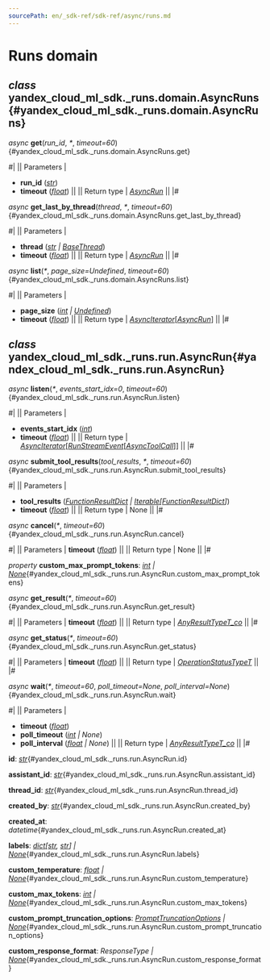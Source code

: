 ```yaml
---
sourcePath: en/_sdk-ref/sdk-ref/async/runs.md
---
```

# Runs domain

## *class* yandex\_cloud\_ml\_sdk.\_runs.domain.**AsyncRuns**{#yandex_cloud_ml_sdk._runs.domain.AsyncRuns}

*async* **get**(*run\_id*, *<span title="Keyword-only parameters separator (PEP 3102)">\*</span>*, *timeout=60*){#yandex_cloud_ml_sdk._runs.domain.AsyncRuns.get}

#|
|| Parameters | 

- **run\_id** ([*str*](https://docs.python.org/3/library/stdtypes.html#str))
- **timeout** ([*float*](https://docs.python.org/3/library/functions.html#float)) ||
|| Return type | [*AsyncRun*](#yandex_cloud_ml_sdk._runs.run.AsyncRun) ||
|#

*async* **get\_last\_by\_thread**(*thread*, *<span title="Keyword-only parameters separator (PEP 3102)">\*</span>*, *timeout=60*){#yandex_cloud_ml_sdk._runs.domain.AsyncRuns.get_last_by_thread}

#|
|| Parameters | 

- **thread** ([*str*](https://docs.python.org/3/library/stdtypes.html#str) *\|* [*BaseThread*](../internals/bases.md#yandex_cloud_ml_sdk._threads.thread.BaseThread))
- **timeout** ([*float*](https://docs.python.org/3/library/functions.html#float)) ||
|| Return type | [*AsyncRun*](#yandex_cloud_ml_sdk._runs.run.AsyncRun) ||
|#

*async* **list**(*<span title="Keyword-only parameters separator (PEP 3102)">\*</span>*, *page\_size=Undefined*, *timeout=60*){#yandex_cloud_ml_sdk._runs.domain.AsyncRuns.list}

#|
|| Parameters | 

- **page\_size** ([*int*](https://docs.python.org/3/library/functions.html#int) *\|* [*Undefined*](../types/other.md#yandex_cloud_ml_sdk._types.misc.Undefined))
- **timeout** ([*float*](https://docs.python.org/3/library/functions.html#float)) ||
|| Return type | [*AsyncIterator*](https://docs.python.org/3/library/typing.html#typing.AsyncIterator)[[*AsyncRun*](#yandex_cloud_ml_sdk._runs.run.AsyncRun)] ||
|#

## *class* yandex\_cloud\_ml\_sdk.\_runs.run.**AsyncRun**{#yandex_cloud_ml_sdk._runs.run.AsyncRun}

*async* **listen**(*<span title="Keyword-only parameters separator (PEP 3102)">\*</span>*, *events\_start\_idx=0*, *timeout=60*){#yandex_cloud_ml_sdk._runs.run.AsyncRun.listen}

#|
|| Parameters | 

- **events\_start\_idx** ([*int*](https://docs.python.org/3/library/functions.html#int))
- **timeout** ([*float*](https://docs.python.org/3/library/functions.html#float)) ||
|| Return type | [*AsyncIterator*](https://docs.python.org/3/library/typing.html#typing.AsyncIterator)[[*RunStreamEvent*](../types/runs.md#yandex_cloud_ml_sdk._runs.result.RunStreamEvent)[[*AsyncToolCall*](tools.md#yandex_cloud_ml_sdk._tools.tool_call.AsyncToolCall)]] ||
|#

*async* **submit\_tool\_results**(*tool\_results*, *<span title="Keyword-only parameters separator (PEP 3102)">\*</span>*, *timeout=60*){#yandex_cloud_ml_sdk._runs.run.AsyncRun.submit_tool_results}

#|
|| Parameters | 

- **tool\_results** ([*FunctionResultDict*](../types/message.md#yandex_cloud_ml_sdk._tools.tool_result.FunctionResultDict) *\|* [*Iterable*](https://docs.python.org/3/library/collections.abc.html#collections.abc.Iterable)*[*[*FunctionResultDict*](../types/message.md#yandex_cloud_ml_sdk._tools.tool_result.FunctionResultDict)*]*)
- **timeout** ([*float*](https://docs.python.org/3/library/functions.html#float)) ||
|| Return type | None ||
|#

*async* **cancel**(*<span title="Keyword-only parameters separator (PEP 3102)">\*</span>*, *timeout=60*){#yandex_cloud_ml_sdk._runs.run.AsyncRun.cancel}

#|
|| Parameters | **timeout** ([*float*](https://docs.python.org/3/library/functions.html#float)) ||
|| Return type | None ||
|#

*property* **custom\_max\_prompt\_tokens**\: *[int](https://docs.python.org/3/library/functions.html#int) | [None](https://docs.python.org/3/library/constants.html#None)*{#yandex_cloud_ml_sdk._runs.run.AsyncRun.custom_max_prompt_tokens}

*async* **get\_result**(*<span title="Keyword-only parameters separator (PEP 3102)">\*</span>*, *timeout=60*){#yandex_cloud_ml_sdk._runs.run.AsyncRun.get_result}

#|
|| Parameters | **timeout** ([*float*](https://docs.python.org/3/library/functions.html#float)) ||
|| Return type | [*AnyResultTypeT\_co*](../types/other.md#yandex_cloud_ml_sdk._types.operation.AnyResultTypeT_co) ||
|#

*async* **get\_status**(*<span title="Keyword-only parameters separator (PEP 3102)">\*</span>*, *timeout=60*){#yandex_cloud_ml_sdk._runs.run.AsyncRun.get_status}

#|
|| Parameters | **timeout** ([*float*](https://docs.python.org/3/library/functions.html#float)) ||
|| Return type | [*OperationStatusTypeT*](../types/other.md#yandex_cloud_ml_sdk._types.operation.OperationStatusTypeT) ||
|#

*async* **wait**(*<span title="Keyword-only parameters separator (PEP 3102)">\*</span>*, *timeout=60*, *poll\_timeout=None*, *poll\_interval=None*){#yandex_cloud_ml_sdk._runs.run.AsyncRun.wait}

#|
|| Parameters | 

- **timeout** ([*float*](https://docs.python.org/3/library/functions.html#float))
- **poll\_timeout** ([*int*](https://docs.python.org/3/library/functions.html#int) *\| None*)
- **poll\_interval** ([*float*](https://docs.python.org/3/library/functions.html#float) *\| None*) ||
|| Return type | [*AnyResultTypeT\_co*](../types/other.md#yandex_cloud_ml_sdk._types.operation.AnyResultTypeT_co) ||
|#

**id**\: *[str](https://docs.python.org/3/library/stdtypes.html#str)*{#yandex_cloud_ml_sdk._runs.run.AsyncRun.id}

**assistant\_id**\: *[str](https://docs.python.org/3/library/stdtypes.html#str)*{#yandex_cloud_ml_sdk._runs.run.AsyncRun.assistant_id}

**thread\_id**\: *[str](https://docs.python.org/3/library/stdtypes.html#str)*{#yandex_cloud_ml_sdk._runs.run.AsyncRun.thread_id}

**created\_by**\: *[str](https://docs.python.org/3/library/stdtypes.html#str)*{#yandex_cloud_ml_sdk._runs.run.AsyncRun.created_by}

**created\_at**\: *datetime*{#yandex_cloud_ml_sdk._runs.run.AsyncRun.created_at}

**labels**\: *[dict](https://docs.python.org/3/library/stdtypes.html#dict)[[str](https://docs.python.org/3/library/stdtypes.html#str), [str](https://docs.python.org/3/library/stdtypes.html#str)] | [None](https://docs.python.org/3/library/constants.html#None)*{#yandex_cloud_ml_sdk._runs.run.AsyncRun.labels}

**custom\_temperature**\: *[float](https://docs.python.org/3/library/functions.html#float) | [None](https://docs.python.org/3/library/constants.html#None)*{#yandex_cloud_ml_sdk._runs.run.AsyncRun.custom_temperature}

**custom\_max\_tokens**\: *[int](https://docs.python.org/3/library/functions.html#int) | [None](https://docs.python.org/3/library/constants.html#None)*{#yandex_cloud_ml_sdk._runs.run.AsyncRun.custom_max_tokens}

**custom\_prompt\_truncation\_options**\: *[PromptTruncationOptions](../types/assistants.md#yandex_cloud_ml_sdk._assistants.prompt_truncation_options.PromptTruncationOptions) | [None](https://docs.python.org/3/library/constants.html#None)*{#yandex_cloud_ml_sdk._runs.run.AsyncRun.custom_prompt_truncation_options}

**custom\_response\_format**\: *ResponseType | [None](https://docs.python.org/3/library/constants.html#None)*{#yandex_cloud_ml_sdk._runs.run.AsyncRun.custom_response_format}
